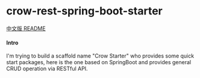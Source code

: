 # crow-rest-spring-boot-starter

[中文版 README](./README_zh.md)

#### Intro
I'm trying to build a scaffold name "Crow Starter" who provides some quick start packages, here is the one based on SpringBoot and provides general CRUD operation via RESTful API.

